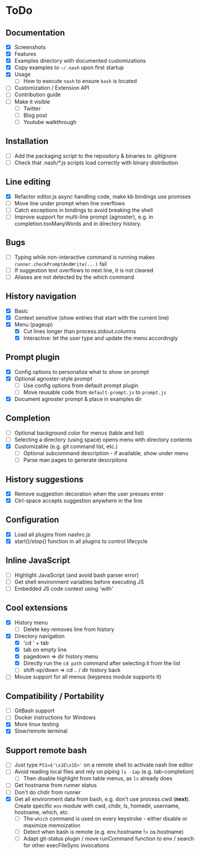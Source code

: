 # ToDo

## Documentation
- [x] Screenshots
- [x] Features
- [x] Examples directory with documented customizations
- [x] Copy examples to `~/.nash` upon first startup
- [x] Usage
    - [ ] How to execute `nash` to ensure `bash` is located
- [ ] Customization / Extension API
- [ ] Contribution guide
- [ ] Make it visible
    - [ ] Twitter
    - [ ] Blog post
    - [ ] Youtube walkthrough

## Installation
- [ ] Add the packaging script to the repository & binaries to .gitignore
- [ ] Check that .nash/*.js scripts load correctly with binary distribution

## Line editing
- [x] Refactor editor.js async handling code, make kb bindings use promises
- [ ] Move line under prompt when line overflows
- [ ] Catch exceptions in bindings to avoid breaking the shell
- [ ] Improve support for multi-line prompt (agnoster), e.g. in
    completion.tooManyWords and in directory history.

## Bugs
- [ ] Typing while non-interactive command is running makes
    `runner.checkPromptAndWrite(...)` fail
- [ ] If suggestion text overflows to next line, it is not cleared
- [ ] Aliases are not detected by the which command

## History navigation
- [x] Basic
- [x] Context sensitive (show entries that start with the current line)
- [x] Menu (pageup)
    - [x] Cut lines longer than process.stdout.columns
    - [x] Interactive: let the user type and update the menu accordingly

## Prompt plugin
- [x] Config options to personalize what to show on prompt
- [x] Optional agnoster-style prompt
    - [ ] Use config options from default prompt plugin
    - [ ] Move reusable code from `default-prompt.js` to `prompt.js`
- [x] Document agnoster prompt & place in examples dir

## Completion
- [ ] Optional background color for menus (table and list)
- [ ] Selecting a directory (using space) opens menu with directory contents
- [x] Customizable (e.g. git command list, etc.)
    - [ ] Optional subcommand description - if available, show under menu
    - [ ] Parse man pages to generate descrpitons

## History suggestions
- [x] Remove suggestion decoration when the user presses enter
- [x] Ctrl-space accepts suggestion anywhere in the line
 
## Configuration
- [x] Load all plugins from nashrc.js
- [x] start()/stop() function in all plugins to control lifecycle

## Inline JavaScript
- [ ] Highlight JavaScript (and avoid bash parser error)
- [ ] Get shell environment variables before executing JS
- [ ] Embedded JS code context using 'with'

## Cool extensions
- [x] History menu
    - [ ] Delete key removes line from history
- [x] Directory navigation
    - [x] 'cd ' + tab
    - [x] tab on empty line
    - [x] pagedown => dir history menu
    - [x] Directly run the `cd path` command after selecting it
        from the list
    - [ ] shift-up/down => cd .. / dir history back
- [ ] Mouse support for all menus (keypress module supports it)

## Compatibility / Portability
- [ ] GitBash support
- [ ] Docker instructions for Windows
- [x] More linux testing
- [x] Slow/remote terminal

## Support remote bash
- [ ] Just type `PS1=$'\x1E\x1E>'` on a remote shell to activate nash line editor
- [ ] Avoid reading local files and rely on piping `ls -1ap` (e.g. tab-completion)
    - [ ] Then disable highlight from table menus, as `ls` already does
- [ ] Get hostname from runner status
- [ ] Don't do chdir from runner
- [x] Get all environment data from bash, e.g. don't use process.cwd (**next**).
    Create specific `env` module with cwd, chdir, ls, homedir, username, hostname, which, etc.
    - [ ] The `which` command is used on every keystroke - either disable or maximize
        memoization
    - [ ] Detect when bash is remote (e.g. env.hostname != os.hostname)
    - [ ] Adapt git-status plugin / move runCommand function to env /
        search for other execFileSync invocations
